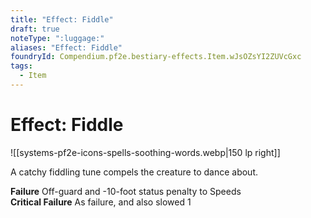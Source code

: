 ```yaml
---
title: "Effect: Fiddle"
draft: true
noteType: ":luggage:"
aliases: "Effect: Fiddle"
foundryId: Compendium.pf2e.bestiary-effects.Item.wJsOZsYI2ZUVcGxc
tags:
  - Item
---
```


# Effect: Fiddle
![[systems-pf2e-icons-spells-soothing-words.webp|150 lp right]]

A catchy fiddling tune compels the creature to dance about.

**Failure** Off-guard and -10-foot status penalty to Speeds  
**Critical Failure** As failure, and also slowed 1
